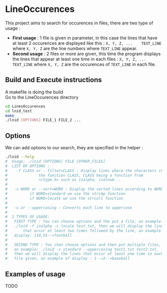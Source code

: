 # LineOccurences
This project aims to search for occurences in files, there are two type of usage :  
- **First usage** : 1 file is given in parameter, in this case the lines that have at least 2 occurences are displayed like this :  ```X, Y, Z, ...    TEXT_LINE``` where ```X, Y, Z``` are the line numbers where ```TEXT_LINE``` appear.
- **Second usage** : 2 files or more are given, this time the program displays the lines that appear at least one time in each files :  ```X, Y, Z, ...    TEXT_LINE``` where ```X, Y, Z``` are the occurences of ```TEXT_LINE``` in each file.

## Build and Execute instructions
A makefile is doing the build  
Go to the LineOccurences directory
```bash
cd LinesOccurences
cd lnid_test
make
./lnid [OPTIONS] FILE_1 FILE_2 ...
```
## Options
We can add options to our search, they are specified in the helper :  
```bash
./lnid --help
#  Usage: ./lnid [OPTIONS] FILE [OTHER_FILES]
#  LIST OF OPTIONS :
#    -f CLASS or --filter=CLASS : Display lines where the characters respect
#              the function CLASS, CLASS being a function from
#              <ctype.h> such as isalpha, isalnum...
#  
#   -s WORD or --sort=WORD : Display the sorted lines according to WORD,
#          if WORD=standard we use the strcmp function
#          if WORD=locate we use the strcoll function
#
#   -u or --uppercasing : Converts each line to uppercase
#  
#  2 TYPES OF USAGE:
#   FIRST TYPE : You can choose options and the put a file, an example:
#   ./lnid -f isalpha -s locale test.txt, then we will display the lines
#       that occur at least two times followed by the line, an example of
#   display: 110,55-->football
#
#   SECOND TYPE : You chan choose options and then put multiple files, 
#   an example: ./lnid -s standard --uppercasing test1.txt test2.txt, 
#   then we will display the lines that occur at least one time in each 
#   file given, an example of display : 1-->2-->baseball
```
## Examples of usage
TODO
